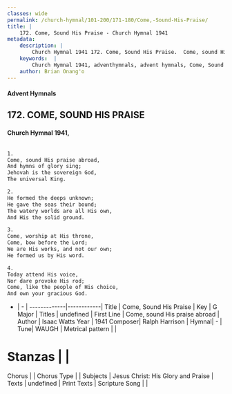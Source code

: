 ```yaml
---
classes: wide
permalink: /church-hymnal/101-200/171-180/Come,-Sound-His-Praise/
title: |
    172. Come, Sound His Praise - Church Hymnal 1941
metadata:
    description: |
        Church Hymnal 1941 172. Come, Sound His Praise.  Come, sound His praise abroad,  And hymns of glory sing;  Jehovah is the sovereign God,  The universal King.  
    keywords:  |
        Church Hymnal 1941, adventhymnals, advent hymnals, Come, Sound His Praise, Come, sound His praise abroad. 
    author: Brian Onang'o
---
```


#### Advent Hymnals
## 172. COME, SOUND HIS PRAISE
####  Church Hymnal 1941,

```txt

1.
Come, sound His praise abroad, 
And hymns of glory sing; 
Jehovah is the sovereign God, 
The universal King. 

2.
He formed the deeps unknown; 
He gave the seas their bound; 
The watery worlds are all His own, 
And His the solid ground. 

3.
Come, worship at His throne, 
Come, bow before the Lord; 
We are His works, and not our own; 
He formed us by His word. 

4.
Today attend His voice, 
Nor dare provoke His rod; 
Come, like the people of His choice, 
And own your gracious God.


```

- |   -  |
-------------|------------|
Title | Come, Sound His Praise |
Key | G Major |
Titles | undefined |
First Line | Come, sound His praise abroad |
Author | Isaac Watts
Year | 1941
Composer| Ralph Harrison |
Hymnal|  - |
Tune| WAUGH |
Metrical pattern | |
# Stanzas |  |
Chorus |  |
Chorus Type |  |
Subjects | Jesus Christ: His Glory and Praise |
Texts | undefined |
Print Texts | 
Scripture Song |  |
    
